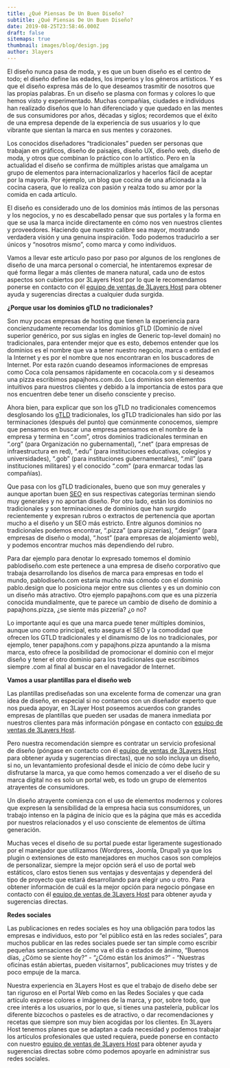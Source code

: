 ```yaml
---
title: ¿Qué Piensas De Un Buen Diseño?
subtitle: ¿Qué Piensas De Un Buen Diseño?
date: 2019-08-25T23:58:46.000Z
draft: false
sitemaps: true
thumbnail: images/blog/design.jpg
author: 3layers
---
```

El diseño nunca pasa de moda, y es que un buen diseño es el centro de todo; el diseño define las edades, los imperios y los géneros artísticos. Y es que el diseño expresa más de lo que deseamos trasmitir de nosotros que las propias palabras. En un diseño se plasma con formas y colores lo que hemos visto y experimentado. Muchas compañías, ciudades e individuos han realizado diseños que lo han diferenciado y que quedado en las mentes de sus consumidores por años, décadas y siglos; recordemos que el éxito de una empresa depende de la experiencia de sus usuarios y lo que vibrante que sientan la marca en sus mentes y corazones.

Los conocidos diseñadores “tradicionales” pueden ser personas que trabajan en gráficos, diseño de paisajes, diseño UX, diseño web, diseño de moda, y otros que combinan lo práctico con lo artístico. Pero en la actualidad el diseño se confirma de múltiples aristas que amalgama un grupo de elementos para internacionalizarlos y hacerlos fácil de aceptar por la mayoría. Por ejemplo, un blog que cocina de una aficionada a la cocina casera, que lo realiza con pasión y realza todo su amor por la comida en cada artículo.

El diseño es considerado uno de los dominios más íntimos de las personas y los negocios, y no es descabellado pensar que sus portales y la forma en que se usa la marca incide directamente en cómo nos ven nuestros clientes y proveedores. Haciendo que nuestro calibre sea mayor, mostrando verdadera visión y una genuina inspiración. Todo podemos traducirlo a ser únicos y “nosotros mismo”, como marca y como individuos.

Vamos a llevar este articulo paso por paso por algunos de los renglones de diseño de una marca personal o comercial, he intentaremos expresar de qué forma llegar a más clientes de manera natural, cada uno de estos aspectos son cubiertos por 3Layers Host por lo que le recomendamos ponerse en contacto con él [equipo de ventas de 3Layers Host]( https://3layers.host/contact/) para obtener ayuda y sugerencias directas a cualquier duda surgida.

**¿Porque usar los dominios gTLD no tradicionales?**

Son muy pocas empresas de hosting que tienen la experiencia para concienzudamente recomendar los dominios gTLD (Dominio de nivel superior genérico, por sus siglas en ingles de Generic top-level domain) no tradicionales, para entender mejor que es esto, debemos entender que los dominios es el nombre que va a tener nuestro negocio, marca o entidad en la Internet y es por el nombre que nos encontraran en los buscadores de Internet. Por esta razón cuando deseamos informaciones de empresas como Coca cola pensamos rápidamente en cocacola.com y si deseamos una pizza escribimos papajhons.com.do. Los dominios son elementos intuitivos para nuestros clientes y debido a la importancia de estos para que nos encuentren debe tener un diseño consciente y preciso.

Ahora bien, para explicar que son los gTLD no tradicionales comencemos desglosando los [gTLD]( https://es.wikipedia.org/wiki/Dominio_de_nivel_superior_genérico) tradicionales, los gTLD tradicionales han sido por las terminaciones (después del punto) que comúnmente conocemos, siempre que pensamos en buscar una empresa pensamos en el nombre de la empresa y termina en “.com”, otros dominios tradicionales terminan en “.org” (para Organización no gubernamental), “.net” (para empresas de infraestructura en red), “.edu” (para instituciones educativas, colegios y universidades), “.gob” (para instituciones gubernamentales), “.mil” (para instituciones militares) y el conocido “.com” (para enmarcar todas las compañías).

Que pasa con los gTLD tradicionales, bueno que son muy generales y aunque aportan buen [SEO]( https://es.wikipedia.org/wiki/Posicionamiento_en_buscadores) en sus respectivas categorías terminan siendo muy generales y no aportan diseño. Por otro lado, están los dominios no tradicionales y son terminaciones de dominios que han surgido recientemente y expresan rubros o extractos de pertenencia que aportan mucho a el diseño y un SEO más estricto. Entre algunos dominios no tradicionales podemos encontrar, “.pizza” (para pizzerías), “.design” (para empresas de diseño o moda), “.host” (para empresas de alojamiento web), y podemos encontrar muchos más dependiendo del rubro.

Para dar ejemplo para denotar lo expresado tomemos el dominio pablodiseño.com este pertenece a una empresa de diseño corporativo que trabaja desarrollando los diseños de marca para empresas en todo el mundo, pablodiseño.com estaría mucho más cómodo con el dominio pablo.design que lo posiciona mejor entre sus clientes y es un dominio con un diseño más atractivo. Otro ejemplo papajhons.com que es una pizzería conocida mundialmente, que te parece un cambio de diseño de dominio a papajhons.pizza, ¿se siente más pizzería? ¿o no?

Lo importante aquí es que una marca puede tener múltiples dominios, aunque uno como principal, esto asegura el SEO y la comodidad que ofrecen los GTLD tradicionales y el dinamismo de los no tradicionales, por ejemplo, tener papajhons.com y papajhons.pizza apuntando a la misma marca, esto ofrece la posibilidad de promocionar el dominio con el mejor diseño y tener el otro dominio para los tradicionales que escribimos siempre .com al final al buscar en el navegador de Internet.

**Vamos a usar plantillas para el diseño web**

Las plantillas prediseñadas son una excelente forma de comenzar una gran idea de diseño, en especial si no contamos con un diseñador experto que nos pueda apoyar, en 3Layer Host poseemos acuerdos con grandes empresas de plantillas que pueden ser usadas de manera inmediata por nuestros clientes para más información póngase en contacto con [equipo de ventas de 3Layers Host](https://3layers.host/contact/).

Pero nuestra recomendación siempre es contratar un servicio profesional de diseño (póngase en contacto con él [equipo de ventas de 3Layers Host]( https://3layers.host/contact/) para obtener ayuda y sugerencias directas), que no solo incluya un diseño, si no, un levantamiento profesional desde el inicio de cómo debe lucir y disfrutarse la marca, ya que como hemos comenzado a ver el diseño de su marca digital no es solo un portal web, es todo un grupo de elementos atrayentes de consumidores.

Un diseño atrayente comienza con el uso de elementos modernos y colores que expresen la sensibilidad de la empresa hacia sus consumidores, un trabajo intenso en la página de inicio que es la página que más es accedida por nuestros relacionados y el uso consciente de elementos de última generación.

Muchas veces el diseño de su portal puede estar ligeramente sugestionado por el manejador que utilizamos (Wordpress, Joomla, Drupal) ya que los plugin o extensiones de esto manejadores en muchos casos son complejos de personalizar, siempre la mejor opción será el uso de portal web estáticos, claro estos tienen sus ventajas y desventajas y dependerá del tipo de proyecto que estará desarrollando para elegir uno u otro. Para obtener información de cuál es la mejor opción para negocio póngase en contacto con él [equipo de ventas de 3Layers Host]( https://3layers.host/contact/) para obtener ayuda y sugerencias directas.

**Redes sociales**

Las publicaciones en redes sociales es hoy una obligación para todos las empresas e individuos, esto por “el público está en las redes sociales”, para muchos publicar en las redes sociales puede ser tan simple como escribir pequeñas sensaciones de cómo va el día o estados de ánimo, “Buenos días, ¿Cómo se siente hoy?” - “¿Cómo están los ánimos?” - “Nuestras oficinas están abiertas, pueden visitarnos”, publicaciones muy tristes y de poco empuje de la marca.

Nuestra experiencia en 3Layers Host es que el trabajo de diseño debe ser tan riguroso en el Portal Web como en las Redes Sociales y que cada artículo exprese colores e imágenes de la marca, y por, sobre todo, que cree interés a los usuarios, por lo que, si tienes una pastelería, publicar los diferente bizcochos o pasteles es de atractivo, o dar recomendaciones y recetas que siempre son muy bien acogidas por los clientes. En 3Layers Host tenemos planes que se adaptan a cada necesidad y podemos trabajar los artículos profesionales que usted requiera, puede ponerse en contacto con nuestro [equipo de ventas de 3Layers Host]( https://3layers.host/contact/) para obtener ayuda y sugerencias directas sobre cómo podemos apoyarle en administrar sus redes sociales.
